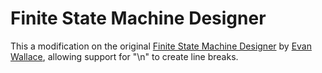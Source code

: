 # Finite State Machine Designer
This a modification on the original [Finite State Machine Designer](https://madebyevan.com/fsm/) by [Evan Wallace](https://madebyevan.com/), allowing support for "\n" to create line breaks.
